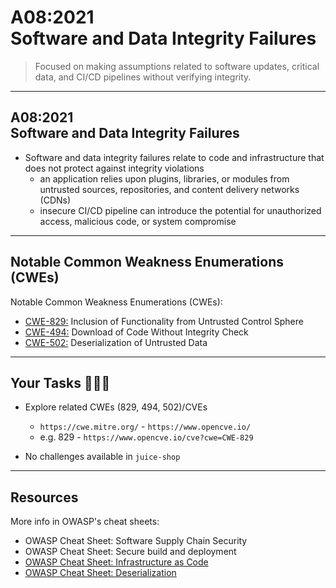 # A08:2021<br>Software and Data Integrity Failures

>Focused on making assumptions related to software updates, critical data, and CI/CD pipelines without verifying integrity.

---
## A08:2021<br>Software and Data Integrity Failures

- Software and data integrity failures relate to code and infrastructure that does not protect against integrity violations
    - an application relies upon plugins, libraries, or modules from untrusted sources, repositories, and content delivery networks (CDNs)
    - insecure CI/CD pipeline can introduce the potential for unauthorized access, malicious code, or system compromise
    
---
## Notable Common Weakness Enumerations (CWEs)

Notable Common Weakness Enumerations (CWEs):

- [CWE-829:](https://cwe.mitre.org/data/definitions/829.html)
Inclusion of Functionality from Untrusted Control Sphere
- [CWE-494:](https://cwe.mitre.org/data/definitions/494.html)
Download of Code Without Integrity Check
- [CWE-502:](https://cwe.mitre.org/data/definitions/502.html)
Deserialization of Untrusted Data

---
## Your Tasks 🧑🏻‍💻

- Explore related CWEs (829, 494, 502)/CVEs
  - `https://cwe.mitre.org/` - `https://www.opencve.io/`<!-- .element: style="font-size:0.8em"-->
  - e.g. 829 - `https://www.opencve.io/cve?cwe=CWE-829`<!-- .element: style="font-size:0.8em"-->

- No challenges available in `juice-shop`

---
## Resources

More info in OWASP's cheat sheets:

- OWASP Cheat Sheet: Software Supply Chain Security
- OWASP Cheat Sheet: Secure build and deployment
- [OWASP Cheat Sheet: Infrastructure as Code](https://cheatsheetseries.owasp.org/cheatsheets/Infrastructure_as_Code_Security_Cheat_Sheet.html)
- [OWASP Cheat Sheet: Deserialization](https://www.owasp.org/index.php/Deserialization_Cheat_Sheet)
